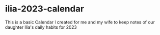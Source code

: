 # ilia-2023-calendar
This is a basic Calendar I created for me and my wife to keep notes of our daughter Ilia's daily habits for 2023

